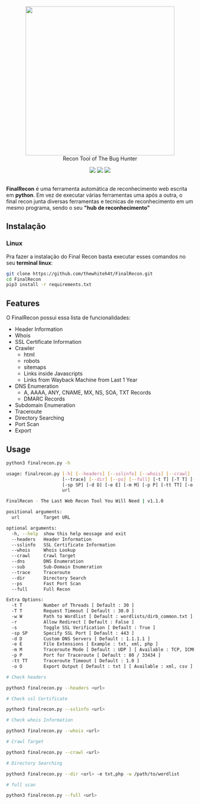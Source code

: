 <p align="center">
<br>
<img width=400 src="https://i.imgur.com/xoMC34h.png"><br>
Recon Tool of The Bug Hunter
</p>

<p align="center">
<img src="https://img.shields.io/badge/Python-3-brightgreen.svg?style=plastic">
<img src="https://img.shields.io/badge/OSINT-red.svg?style=plastic">
<img src="https://img.shields.io/badge/Web-red.svg?style=plastic">
<br><br></p>

**FinalRecon** é uma ferramenta automática de reconhecimento web escrita em **python**. Em vez de executar várias ferramentas uma após a outra, o final recon junta diversas ferramentas e tecnicas de reconhecimento em um mesmo programa, sendo o seu **"hub de reconhecimento"**

## Instalação

### Linux
Pra fazer a instalação do Final Recon basta executar esses comandos no seu **terminal linux**:
```bash
git clone https://github.com/thewhiteh4t/FinalRecon.git
cd FinalRecon
pip3 install -r requirements.txt
```

## Features

O FinalRecon possui essa lista de funcionalidades:

* Header Information
* Whois
* SSL Certificate Information
* Crawler
  * html
  * robots
  * sitemaps
  * Links inside Javascripts
  * Links from Wayback Machine from Last 1 Year
* DNS Enumeration
  * A, AAAA, ANY, CNAME, MX, NS, SOA, TXT Records
  * DMARC Records
* Subdomain Enumeration
* Traceroute
* Directory Searching
* Port Scan
* Export

## Usage

```bash
python3 finalrecon.py -h

usage: finalrecon.py [-h] [--headers] [--sslinfo] [--whois] [--crawl] [--dns] [--sub]
                     [--trace] [--dir] [--ps] [--full] [-t T] [-T T] [-w W] [-r] [-s]
                     [-sp SP] [-d D] [-e E] [-m M] [-p P] [-tt TT] [-o O]
                     url

FinalRecon - The Last Web Recon Tool You Will Need | v1.1.0

positional arguments:
  url         Target URL

optional arguments:
  -h, --help  show this help message and exit
  --headers   Header Information
  --sslinfo   SSL Certificate Information
  --whois     Whois Lookup
  --crawl     Crawl Target
  --dns       DNS Enumeration
  --sub       Sub-Domain Enumeration
  --trace     Traceroute
  --dir       Directory Search
  --ps        Fast Port Scan
  --full      Full Recon

Extra Options:
  -t T        Number of Threads [ Default : 30 ]
  -T T        Request Timeout [ Default : 30.0 ]
  -w W        Path to Wordlist [ Default : wordlists/dirb_common.txt ]
  -r          Allow Redirect [ Default : False ]
  -s          Toggle SSL Verification [ Default : True ]
  -sp SP      Specify SSL Port [ Default : 443 ]
  -d D        Custom DNS Servers [ Default : 1.1.1.1 ]
  -e E        File Extensions [ Example : txt, xml, php ]
  -m M        Traceroute Mode [ Default : UDP ] [ Available : TCP, ICMP ]
  -p P        Port for Traceroute [ Default : 80 / 33434 ]
  -tt TT      Traceroute Timeout [ Default : 1.0 ]
  -o O        Export Output [ Default : txt ] [ Available : xml, csv ]
```

```bash
# Check headers

python3 finalrecon.py --headers <url>

# Check ssl Certificate

python3 finalrecon.py --sslinfo <url>

# Check whois Information

python3 finalrecon.py --whois <url>

# Crawl Target

python3 finalrecon.py --crawl <url>

# Directory Searching

python3 finalrecon.py --dir <url> -e txt,php -w /path/to/wordlist

# full scan

python3 finalrecon.py --full <url>
```
